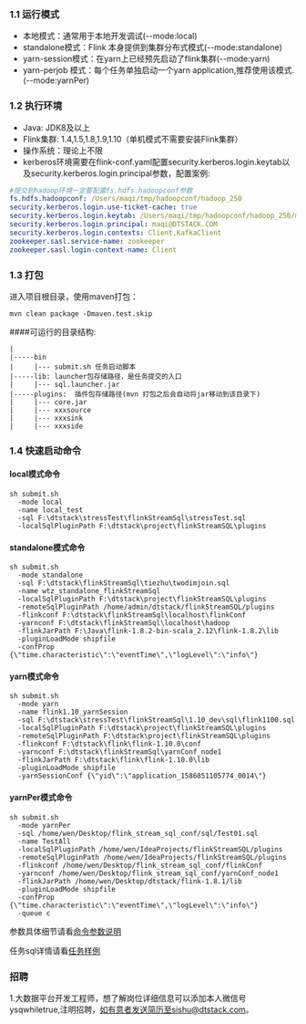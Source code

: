 ### 1.1 运行模式

* 本地模式：通常用于本地开发调试(--mode:local)
* standalone模式：Flink 本身提供到集群分布式模式(--mode:standalone)
* yarn-session模式：在yarn上已经预先启动了flink集群(--mode:yarn)
* yarn-perjob 模式：每个任务单独启动一个yarn application,推荐使用该模式.(--mode:yarnPer)

### 1.2 执行环境

* Java: JDK8及以上
* Flink集群: 1.4,1.5,1.8,1.9,1.10（单机模式不需要安装Flink集群）
* 操作系统：理论上不限
* kerberos环境需要在flink-conf.yaml配置security.kerberos.login.keytab以及security.kerberos.login.principal参数，配置案例:
```yaml
#提交到hadoop环境一定要配置fs.hdfs.hadoopconf参数
fs.hdfs.hadoopconf: /Users/maqi/tmp/hadoopconf/hadoop_250  
security.kerberos.login.use-ticket-cache: true
security.kerberos.login.keytab: /Users/maqi/tmp/hadoopconf/hadoop_250/maqi.keytab
security.kerberos.login.principal: maqi@DTSTACK.COM
security.kerberos.login.contexts: Client,KafkaClient
zookeeper.sasl.service-name: zookeeper
zookeeper.sasl.login-context-name: Client
```

### 1.3 打包

进入项目根目录，使用maven打包：
```shell script
mvn clean package -Dmaven.test.skip
```

####可运行的目录结构:  
```
|
|-----bin
|     |--- submit.sh 任务启动脚本  
|-----lib: launcher包存储路径，是任务提交的入口
|     |--- sql.launcher.jar   
|-----plugins:  插件包存储路径(mvn 打包之后会自动将jar移动到该目录下)  
|     |--- core.jar
|     |--- xxxsource
|     |--- xxxsink
|     |--- xxxside
```
### 1.4 快速启动命令

#### local模式命令
```shell script
sh submit.sh
  -mode local
  -name local_test
  -sql F:\dtstack\stressTest\flinkStreamSql\stressTest.sql
  -localSqlPluginPath F:\dtstack\project\flinkStreamSQL\plugins
```

#### standalone模式命令
```shell script
sh submit.sh
  -mode standalone
  -sql F:\dtstack\flinkStreamSql\tiezhu\twodimjoin.sql
  -name wtz_standalone_flinkStreamSql
  -localSqlPluginPath F:\dtstack\project\flinkStreamSQL\plugins
  -remoteSqlPluginPath /home/admin/dtstack/flinkStreamSQL/plugins
  -flinkconf F:\dtstack\flinkStreamSql\localhost\flinkConf
  -yarnconf F:\dtstack\flinkStreamSql\localhost\hadoop
  -flinkJarPath F:\Java\flink-1.8.2-bin-scala_2.12\flink-1.8.2\lib
  -pluginLoadMode shipfile
  -confProp {\"time.characteristic\":\"eventTime\",\"logLevel\":\"info\"}
```

#### yarn模式命令
```shell script
sh submit.sh 
  -mode yarn
  -name flink1.10_yarnSession
  -sql F:\dtstack\stressTest\flinkStreamSql\1.10_dev\sql\flink1100.sql
  -localSqlPluginPath F:\dtstack\project\flinkStreamSQL\plugins
  -remoteSqlPluginPath F:\dtstack\project\flinkStreamSQL\plugins
  -flinkconf F:\dtstack\flink\flink-1.10.0\conf
  -yarnconf F:\dtstack\flinkStreamSql\yarnConf_node1
  -flinkJarPath F:\dtstack\flink\flink-1.10.0\lib
  -pluginLoadMode shipfile
  -yarnSessionConf {\"yid\":\"application_1586851105774_0014\"}
```

#### yarnPer模式命令
```shell script
sh submit.sh
  -mode yarnPer 
  -sql /home/wen/Desktop/flink_stream_sql_conf/sql/Test01.sql
  -name TestAll
  -localSqlPluginPath /home/wen/IdeaProjects/flinkStreamSQL/plugins
  -remoteSqlPluginPath /home/wen/IdeaProjects/flinkStreamSQL/plugins
  -flinkconf /home/wen/Desktop/flink_stream_sql_conf/flinkConf
  -yarnconf /home/wen/Desktop/flink_stream_sql_conf/yarnConf_node1
  -flinkJarPath /home/wen/Desktop/dtstack/flink-1.8.1/lib
  -pluginLoadMode shipfile
  -confProp {\"time.characteristic\":\"eventTime\",\"logLevel\":\"info\"}
  -queue c
```
参数具体细节请看[命令参数说明](./config.md)

任务sql详情请看[任务样例](./demo.md)

### 招聘
1.大数据平台开发工程师，想了解岗位详细信息可以添加本人微信号ysqwhiletrue,注明招聘，如有意者发送简历至sishu@dtstack.com。
  
  
  
  
  
  
  

